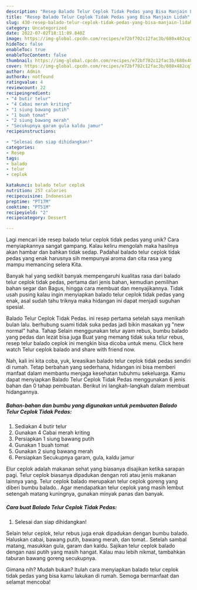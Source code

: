 ```yaml
---
description: "Resep Balado Telur Ceplok Tidak Pedas yang Bisa Manjain Lidah"
title: "Resep Balado Telur Ceplok Tidak Pedas yang Bisa Manjain Lidah"
slug: 430-resep-balado-telur-ceplok-tidak-pedas-yang-bisa-manjain-lidah
category: Uncategorized
date: 2022-07-02T18:11:09.840Z
image: https://img-global.cpcdn.com/recipes/e72bf702c12fac3b/680x482cq70/balado-telur-ceplok-tidak-pedas-foto-resep-utama.jpg
hideToc: false
enableToc: true
enableTocContent: false
thumbnail: https://img-global.cpcdn.com/recipes/e72bf702c12fac3b/680x482cq70/balado-telur-ceplok-tidak-pedas-foto-resep-utama.jpg
cover: https://img-global.cpcdn.com/recipes/e72bf702c12fac3b/680x482cq70/balado-telur-ceplok-tidak-pedas-foto-resep-utama.jpg
author: Admin
authorAv: notfound
ratingvalue: 4
reviewcount: 22
recipeingredient:
- "4 butir telur"
- "4 Cabai merah kriting"
- "1 siung bawang putih"
- "1 buah tomat"
- "2 siung bawang merah"
- "Secukupnya garam gula kaldu jamur"
recipeinstructions:

- "Selesai dan siap dihidangkan!"
categories:
- Resep
tags:
- balado
- telur
- ceplok

katakunci: balado telur ceplok 
nutrition: 257 calories
recipecuisine: Indonesian
preptime: "PT17M"
cooktime: "PT51M"
recipeyield: "2"
recipecategory: Dessert

---
```





Lagi mencari ide resep balado telur ceplok tidak pedas yang unik? Cara menyiapkannya sangat gampang. Kalau keliru mengolah maka hasilnya akan hambar dan bahkan tidak sedap. Padahal balado telur ceplok tidak pedas yang enak harusnya sih mempunyai aroma dan cita rasa yang mampu memancing selera Kita.





Banyak hal yang sedikit banyak mempengaruhi kualitas rasa dari balado telur ceplok tidak pedas, pertama dari jenis bahan, kemudian pemilihan bahan segar dan Bagus, hingga cara membuat dan menyajikannya. Tidak usah pusing kalau ingin menyiapkan balado telur ceplok tidak pedas yang enak,      asal sudah tahu triknya maka hidangan ini dapat menjadi suguhan spesial.














Balado Telur Ceplok Tidak Pedas. ini resep pertama setelah saya menikah bulan lalu. berhubung suami tidak suka pedas jadi bikin masakan yg &#34;new normal&#34; haha. Tahap Selain menggunakan telur ayam rebus, bumbu balado yang pedas dan lezat bisa juga Buat yang memang tidak suka telur rebus, resep telur balado ceplok ini mengkin bisa dicoba untuk menu. Click here watch Telur ceplok balado and share with friend now.






Nah, kali ini kita coba, yuk, kreasikan balado telur ceplok tidak pedas sendiri di rumah. Tetap berbahan yang sederhana, hidangan ini bisa memberi manfaat dalam membantu menjaga kesehatan tubuhmu sekeluarga. Kamu dapat menyiapkan Balado Telur Ceplok Tidak Pedas menggunakan 6 jenis bahan dan 0 tahap pembuatan. Berikut ini langkah-langkah dalam membuat hidangannya.

<!--inarticleads1-->

##### Bahan-bahan dan bumbu yang digunakan untuk pembuatan Balado Telur Ceplok Tidak Pedas:

1. Sediakan 4 butir telur
1. Gunakan 4 Cabai merah kriting
1. Persiapkan 1 siung bawang putih
1. Gunakan 1 buah tomat
1. Gunakan 2 siung bawang merah
1. Persiapkan Secukupnya garam, gula, kaldu jamur


Elur ceplok adalah makanan sehat yang biasanya disajikan ketika sarapan pagi. Telur ceplok biasanya dipadukan dengan roti atau jenis makanan lainnya yang. Telur ceplok balado merupakan telur ceplok goreng yang diberi bumbu balado.. Agar mendapatkan telur ceplok yang masih lembut setengah matang kuningnya, gunakan minyak panas dan banyak. 

<!--inarticleads2-->

##### Cara buat Balado Telur Ceplok Tidak Pedas:


1. Selesai dan siap dihidangkan!

Selain telur ceplok, telur rebus juga enak dipadukan dengan bumbu balado. Haluskan cabai, bawang putih, bawang merah, dan tomat.. Setelah sambal matang, masukkan gula, garam dan kaldu. Sajikan telur ceplok balado dengan nasi putih yang masih hangat. Kalau mau lebih nikmat, tambahkan taburan bawang goreng secukupnya. 

Gimana nih? Mudah bukan? Itulah cara menyiapkan balado telur ceplok tidak pedas yang bisa kamu lakukan di rumah. Semoga bermanfaat dan selamat mencoba!
